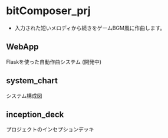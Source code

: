 # bitComposer_prj
- 入力された短いメロディから続きをゲームBGM風に作曲します。

## WebApp
Flaskを使った自動作曲システム (開発中)

## system_chart
システム構成図

## inception_deck
プロジェクトのインセプションデッキ
